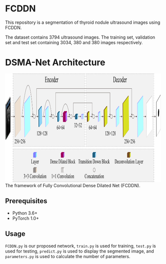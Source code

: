 # FCDDN

This repository is a segmentation of thyroid nodule ultrasound images using FCDDN.

The dataset contains 3794 ultrasound images. The training set, validation set and test set containing 3034, 380 and 380 images respectively.

# DSMA-Net Architecture
<div align="center">
  <img src="./picture/framework.png" width="600" height="350">
</div>
The framework of Fully Convolutional Dense Dilated Net (FCDDN). 

## Prerequisites
- Python 3.6+
- PyTorch 1.0+

## Usage
`FCDDN.py` is our proposed network, `train.py` is used for training, `test.py` is used for testing, `predict.py` is used to display the segmented image, and `parameters.py` is used to calculate the number of parameters.
